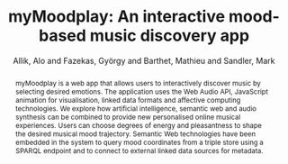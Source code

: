 --- 
title: "myMoodplay: An interactive mood-based music discovery app" 
abstract: "myMoodplay is a web app that allows users to interactively discover music by selecting desired emotions. The application uses the Web Audio API, JavaScript animation for visualisation, linked data formats and affective computing technologies. We explore how artificial intelligence, semantic web and audio synthesis can be combined to provide new personalised online musical experiences. Users can choose degrees of energy and pleasantness to shape the desired musical mood trajectory. Semantic Web technologies have been embedded in the system to query mood coordinates from a triple store using a SPARQL endpoint and to connect to external linked data sources for metadata." 
address: "Atlanta, Georgia" 
author: "Allik, Alo and Fazekas, György and Barthet, Mathieu and Sandler, Mark"
webAuthor: "Alo Allik, György Fazekas, Mathieu Barthet, Mark Sandler" 
booktitle: "Proceedings of the International Web Audio Conference" 
editor: "Freeman, Jason and Lerch, Alexander and Paradis, Matthew" 
month: "Proceedings of the International Web Audio Conference"
pages: "" 
publisher: "Georgia Tech" 
series: "WAC '16"
track: "Paper"  
year: "2016" 
id: "2016_51" 
tags: year2016
media: https://smartech.gatech.edu/bitstream/handle/1853/54589/myMoodplay_video.html?sequence=5&isAllowed=y 
pdflink: /_data/papers/pdf/2016/2016_51.pdf
ISSN: 2663-5844
---